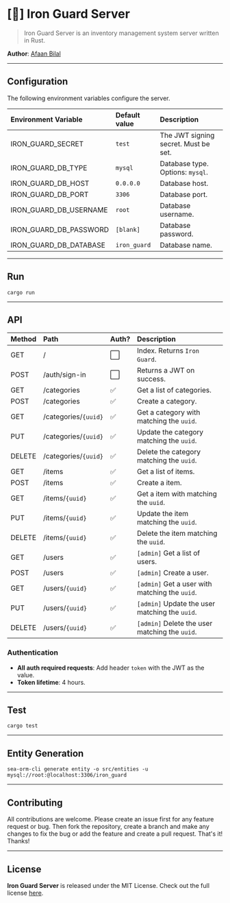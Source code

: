 [🚧] Iron Guard Server
=======================

> Iron Guard Server is an inventory management system server written in Rust.

**Author**: [Afaan Bilal](https://afaan.dev)

---

## Configuration
The following environment variables configure the server.

| Environment Variable   | Default value | Description                          |
| :--------------------- | :------------ | :----------------------------------- |
| IRON_GUARD_SECRET      | `test`        | The JWT signing secret. Must be set. |
| IRON_GUARD_DB_TYPE     | `mysql`       | Database type. Options: `mysql`.     |
| IRON_GUARD_DB_HOST     | `0.0.0.0`     | Database host.                       |
| IRON_GUARD_DB_PORT     | `3306`        | Database port.                       |
| IRON_GUARD_DB_USERNAME | `root`        | Database username.                   |
| IRON_GUARD_DB_PASSWORD | `[blank]`     | Database password.                   |
| IRON_GUARD_DB_DATABASE | `iron_guard`  | Database name.                       |

---

## Run
````
cargo run
````

---

## API

| Method | Path                 | Auth? | Description                                    |
| :----- | :------------------- | :---- | :--------------------------------------------- |
| GET    | /                    | ⬜     | Index. Returns `Iron Guard`.                   |
| POST   | /auth/sign-in        | ⬜     | Returns a JWT on success.                      |
| GET    | /categories          | ✅     | Get a list of categories.                      |
| POST   | /categories          | ✅     | Create a category.                             |
| GET    | /categories/`{uuid}` | ✅     | Get a category with matching the `uuid`.       |
| PUT    | /categories/`{uuid}` | ✅     | Update the category matching the `uuid`.       |
| DELETE | /categories/`{uuid}` | ✅     | Delete the category matching the `uuid`.       |
| GET    | /items               | ✅     | Get a list of items.                           |
| POST   | /items               | ✅     | Create a item.                                 |
| GET    | /items/`{uuid}`      | ✅     | Get a item with matching the `uuid`.           |
| PUT    | /items/`{uuid}`      | ✅     | Update the item matching the `uuid`.           |
| DELETE | /items/`{uuid}`      | ✅     | Delete the item matching the `uuid`.           |
| GET    | /users               | ✅     | `[admin]` Get a list of users.                 |
| POST   | /users               | ✅     | `[admin]` Create a user.                       |
| GET    | /users/`{uuid}`      | ✅     | `[admin]` Get a user with matching the `uuid`. |
| PUT    | /users/`{uuid}`      | ✅     | `[admin]` Update the user matching the `uuid`. |
| DELETE | /users/`{uuid}`      | ✅     | `[admin]` Delete the user matching the `uuid`. |

### Authentication
- **All auth required requests**: Add header `token` with the JWT as the value.
- **Token lifetime**: 4 hours.

---
## Test
````
cargo test
````

---

## Entity Generation
````
sea-orm-cli generate entity -o src/entities -u mysql://root:@localhost:3306/iron_guard
````

---

## Contributing
All contributions are welcome. Please create an issue first for any feature request
or bug. Then fork the repository, create a branch and make any changes to fix the bug
or add the feature and create a pull request. That's it!
Thanks!

---

## License
**Iron Guard Server** is released under the MIT License.
Check out the full license [here](LICENSE).
